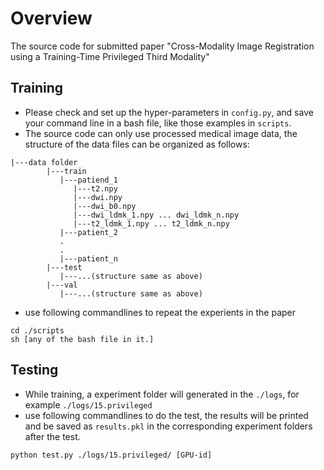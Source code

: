 # Overview
The source code for submitted paper "Cross-Modality Image Registration using a Training-Time Privileged Third Modality"


## Training
* Please check and set up the hyper-parameters in ``config.py``, and save your command line in a bash file, like those examples in ``scripts``.
* The source code can only use processed medical image data, the structure of the data files can be organized as follows:
```
|---data folder
        |---train
           |---patiend_1
              |---t2.npy
              |---dwi.npy
              |---dwi_b0.npy
              |---dwi_ldmk_1.npy ... dwi_ldmk_n.npy
              |---t2_ldmk_1.npy ... t2_ldmk_n.npy
           |---patient_2
           .
           .
           |---patient_n
        |---test
           |---...(structure same as above)
        |---val
           |---...(structure same as above)
```
* use following commandlines to repeat the experients in the paper
```
cd ./scripts
sh [any of the bash file in it.]
```

## Testing
* While training, a experiment folder will generated in the ``./logs``, for example ``./logs/15.privileged``
* use following commandlines to do the test, the results will be printed and be saved as ``results.pkl`` in the corresponding experiment folders after the test.
```
python test.py ./logs/15.privileged/ [GPU-id]
```
